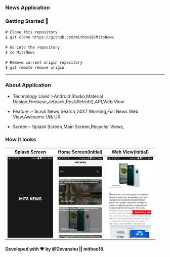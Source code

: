 ### News Application

### Getting Started 🚀

```
# Clone this repository
$ git clone https://github.com/mithoo18/MitsNews

# Go into the repository
$ cd MitsNews

# Remove current origin repository
$ git remote remove origin
```

---

### About Application

- Technology Used :-Android Studio,Material Design,Firebase,Jetpack,Rest(Retrofit),API,Web View

- Feature :- Scroll News,Search,24X7 Working,Full News Web View,Awesome UI& UX

- Screen:- Splash Screen,Main Screen,Recycler Views,

### How it looks 

| Splash Screen                                                                                                                          | Home Screen(Initial)                                                                                                                          | Web View(Initial)                                                                                                                            |
| ------------------------------------------------------------------------------------------------------------------------------------ | ------------------------------------------------------------------------------------------------------------------------------------ | ------------------------------------------------------------------------------------------------------------------------------------ |
| <img src="https://github.com/mithoo18/MitsNews/blob/master/gitimg/1.jpg" style="zoom:25%;" /> | <img src="https://github.com/mithoo18/MitsNews/blob/master/gitimg/5.jpg" style="zoom:25%;" /> | <img src="https://github.com/mithoo18/MitsNews/blob/master/gitimg/3.jpg" style="zoom:25%;" /> |

#### Developed with ❤ by @Devanshu || mithoo18.

